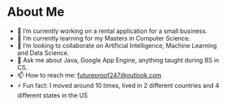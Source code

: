 # About Me

- 🔭 I’m currently working on a rental application for a small business.
- 🌱 I’m currently learning for my Masters in Computer Science.
- 👯 I’m looking to collaborate on Artificial Intelligence, Machine Learning and Data Science.
- 💬 Ask me about Java, Google App Engine, anything taught during BS in CS.
- 📫 How to reach me: futureproof247@outlook.com
- ⚡ Fun fact: I moved around 10 times, lived in 2 different countries and 4 different states in the US

